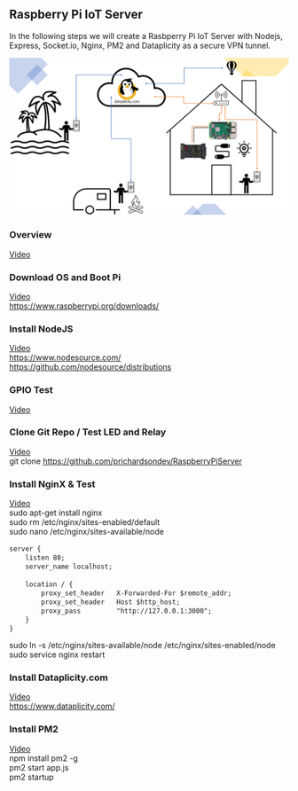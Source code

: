 ## Raspberry Pi IoT Server

In the following steps we will create a Rasbperry Pi IoT Server with Nodejs, Express, Socket.io, Nginx, PM2 and Dataplicity as a secure VPN tunnel.

![Pic](/public/img/Slide2.PNG)

### Overview
[Video](http://placeholder.com)


### Download OS and Boot Pi
[Video](http://placeholder.com)  
https://www.raspberrypi.org/downloads/


### Install NodeJS
[Video](http://placeholder.com)  
https://www.nodesource.com/  
https://github.com/nodesource/distributions


### GPIO Test
[Video](http://placeholder.com)  


### Clone Git Repo / Test LED and Relay
[Video](http://placeholder.com)  
git clone https://github.com/prichardsondev/RaspberryPiServer


### Install NginX & Test
[Video](http://placeholder.com)   
 sudo apt-get install nginx  
 sudo rm /etc/nginx/sites-enabled/default  
 sudo nano /etc/nginx/sites-available/node  
```
server {
    listen 80;
    server_name localhost;

    location / {
        proxy_set_header   X-Forwarded-For $remote_addr;
        proxy_set_header   Host $http_host;
        proxy_pass         "http://127.0.0.1:3000";
    }
}
```
 sudo ln -s /etc/nginx/sites-available/node /etc/nginx/sites-enabled/node  
 sudo service nginx restart


### Install Dataplicity.com
[Video](http://placeholder.com)  
https://www.dataplicity.com/


### Install PM2
[Video](http://placeholder.com)  
 npm install pm2 -g  
 pm2 start app.js  
 pm2 startup  
